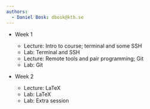 ```yaml
---
authors:
  - Daniel Bosk: dbosk@kth.se
---
```


- Week 1
  - Lecture: Intro to course; terminal and some SSH
  - Lab: Terminal and SSH
  - Lecture: Remote tools and pair programming; Git
  - Lab: Git

- Week 2
  - Lecture: LaTeX
  - Lab: LaTeX
  - Lab: Extra session
